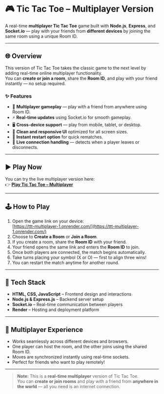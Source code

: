 # 🎮 Tic Tac Toe – Multiplayer Version

A real-time **multiplayer Tic Tac Toe** game built with **Node.js**, **Express**, and **Socket.io** — play with your friends from **different devices** by joining the same room using a unique Room ID.

---

## 🌐 Overview

This version of Tic Tac Toe takes the classic game to the next level by adding real-time online multiplayer functionality.  
You can **create or join a room**, share the **Room ID**, and play with your friend instantly — no setup required.

### ✨ Features

- 🔗 **Multiplayer gameplay** — play with a friend from anywhere using Room ID.  
- ⚡ **Real-time updates** using Socket.io for smooth gameplay.  
- 🖥️ **Cross-device support** — play from mobile, tablet, or desktop.  
- 🎨 **Clean and responsive UI** optimized for all screen sizes.  
- 🔁 **Instant restart option** for quick rematches.  
- 💬 **Live connection handling** — detects when a player leaves or disconnects.

---

## ▶️ Play Now

You can try the live multiplayer version here:  
👉 [**Play Tic Tac Toe – Multiplayer**](https://ttt-multiplayer-1.onrender.com/)

---

## 🕹️ How to Play

1. Open the game link on your device:  
   [https://ttt-multiplayer-1.onrender.com/](https://ttt-multiplayer-1.onrender.com/)
2. Choose to **Create a Room** or **Join a Room**.  
3. If you create a room, share the **Room ID** with your friend.  
4. Your friend opens the same link and enters the **Room ID** to join.  
5. Once both players are connected, the match begins automatically.  
6. Take turns placing your symbol (X or O) — first to align three wins!  
7. You can restart the match anytime for another round.

---

## 🧠 Tech Stack

- **HTML, CSS, JavaScript** – Frontend design and interactions  
- **Node.js & Express.js** – Backend server setup  
- **Socket.io** – Real-time communication between players  
- **Render** – Hosting and deployment platform  

---

## 📱 Multiplayer Experience

- Works seamlessly across different devices and browsers.  
- One player can host the room, and the other joins using the shared Room ID.  
- Moves are synchronized instantly using real-time sockets.  
- Perfect for friends who want to play remotely!

---

> **Note:** This is a **real-time multiplayer** version of Tic Tac Toe.  
> You can **create or join rooms** and play with a friend from **anywhere in the world** — all you need is an internet connection.

